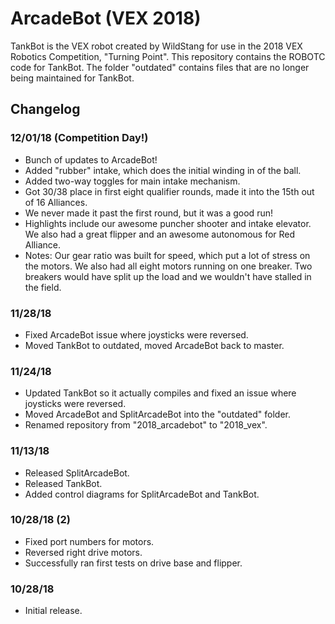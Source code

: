 # ArcadeBot (VEX 2018)

TankBot is the VEX robot created by WildStang for use in the 2018 VEX Robotics Competition, "Turning Point". This repository contains the ROBOTC code for TankBot. The folder "outdated" contains files that are no longer being maintained for TankBot.

## Changelog
### 12/01/18 (Competition Day!)
* Bunch of updates to ArcadeBot!
* Added "rubber" intake, which does the initial winding in of the ball.
* Added two-way toggles for main intake mechanism.
* Got 30/38 place in first eight qualifier rounds, made it into the 15th out of 16 Alliances.
* We never made it past the first round, but it was a good run!
* Highlights include our awesome puncher shooter and intake elevator. We also had a great flipper and an awesome autonomous for Red Alliance.
* Notes: Our gear ratio was built for speed, which put a lot of stress on the motors. We also had all eight motors running on one breaker. Two breakers would have split up the load and we wouldn't have stalled in the field.

### 11/28/18
* Fixed ArcadeBot issue where joysticks were reversed.
* Moved TankBot to outdated, moved ArcadeBot back to master.

### 11/24/18
* Updated TankBot so it actually compiles and fixed an issue where joysticks were reversed.
* Moved ArcadeBot and SplitArcadeBot into the "outdated" folder.
* Renamed repository from "2018_arcadebot" to "2018_vex".

### 11/13/18
* Released SplitArcadeBot.
* Released TankBot.
* Added control diagrams for SplitArcadeBot and TankBot.

### 10/28/18 (2)
* Fixed port numbers for motors.
* Reversed right drive motors.
* Successfully ran first tests on drive base and flipper.

### 10/28/18
* Initial release.
